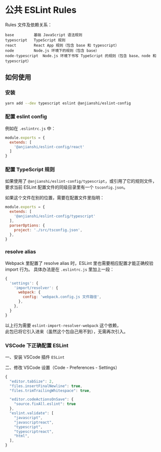 # 公共 ESLint Rules

Rules 文件及依赖关系：
```
base         基础 JavaScript 语法规则
typescript   TypeScript 规则
react        React App 规则（包含 base 和 typescript）
node         Node.js 环境下的规则（包含 base）
node-typescript  Node.js 环境下书写 TypeScript 的规则（包含 base、node 和 typescript）
```


## 如何使用

### 安装
```sh
yarn add --dev typescript eslint @anjianshi/eslint-config
```

### 配置 eslint config
例如在 `.eslintrc.js` 中：

```js
module.exports = {
  extends: [
    '@anjianshi/eslint-config/react'
  ]
}
```

### 配置 TypeScript 规则
如果使用了 `@anjianshi/eslint-config/typescript`，或引用了它的规则文件，  
要求当前 ESLint 配置文件的同级目录里有一个 `tsconfig.json`。

如果这个文件在别的位置，需要在配置文件里指明：
```js
module.exports = {
  extends: [
    '@anjianshi/eslint-config/typescript'
  ],
  parserOptions: {
    project: './src/tsconfig.json',
  },
}
```

### resolve alias
Webpack 里配置了 resolve alias 时，ESLint 里也需要相应配置才能正确校验 import 行为。
具体办法是在 `.eslintrc.js` 里加上一段：
```js
{
  'settings': {
    'import/resolver': {
      webpack: {
        config: 'webpack.config.js 文件路径',
      },
    },
  }
}
```

以上行为需要 `eslint-import-resolver-webpack` 这个依赖，  
此包已将它引入进来（虽然这个包自己用不到），无需再次引入。


### VSCode 下正确配置 ESLint

一、安装 VSCode 插件 `ESLint`

二、修改 VSCode 设置（Code - Preferences - Settings）
```js
{
  "editor.tabSize": 2,
  "files.insertFinalNewline": true,
  "files.trimTrailingWhitespace": true,

  "editor.codeActionsOnSave": {
    "source.fixAll.eslint": true
  },
  "eslint.validate": [
    "javascript",
    "javascriptreact",
    "typescript",
    "typescriptreact",
    "html",
  ],
}
```
